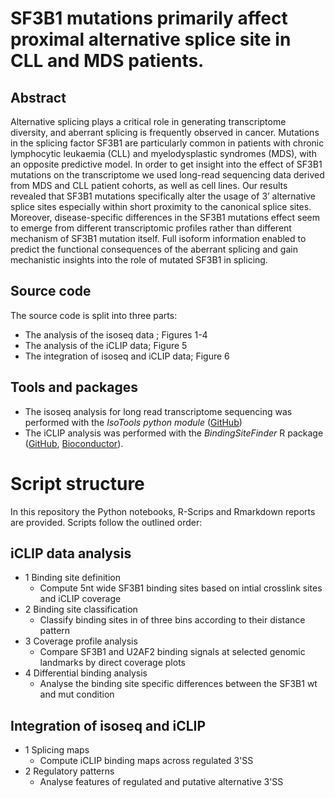 # SF3B1 mutations primarily affect proximal alternative splice site in CLL and MDS patients.

## Abstract

Alternative splicing plays a critical role in generating transcriptome diversity, and aberrant splicing is frequently observed in cancer. Mutations in the splicing factor SF3B1 are particularly common in patients with chronic lymphocytic leukaemia (CLL) and myelodysplastic syndromes (MDS), with an opposite predictive model. In order to get insight into the effect of SF3B1 mutations on the transcriptome we used long-read sequencing data derived from MDS and CLL patient cohorts, as well as cell lines. Our results revealed that SF3B1 mutations specifically alter the usage of 3’ alternative splice sites especially within short proximity to the canonical splice sites. Moreover, disease-specific differences in the SF3B1 mutations effect seem to emerge from different transcriptomic profiles rather than different mechanism of SF3B1 mutation itself. Full isoform information enabled to predict the functional consequences of the aberrant splicing and gain mechanistic insights into the role of mutated SF3B1 in splicing.

## Source code

The source code is split into three parts:

* The analysis of the isoseq data ; Figures 1-4
* The analysis of the iCLIP data; Figure 5
* The integration of isoseq and iCLIP data; Figure 6

## Tools and packages

* The isoseq analysis for long read transcriptome sequencing was performed with the *IsoTools python module* ([GitHub](https://github.com/MatthiasLienhard/isotools))
* The iCLIP analysis was performed with the *BindingSiteFinder* R package ([GitHub](https://github.com/ZarnackGroup/BindingSiteFinder), [Bioconductor](https://www.bioconductor.org/packages/release/bioc/html/BindingSiteFinder.html)).

# Script structure

In this repository the Python notebooks, R-Scrips and Rmarkdown reports are provided. Scripts follow the outlined order:

## iCLIP data analysis

* 1 Binding site definition
  * Compute 5nt wide SF3B1 binding sites based on intial crosslink sites and iCLIP coverage
* 2 Binding site classification
  * Classify binding sites in of three bins according to their distance pattern
* 3 Coverage profile analysis
  * Compare SF3B1 and U2AF2 binding signals at selected genomic landmarks by direct coverage plots
* 4 Differential binding analysis
   * Analyse the binding site specific differences between the SF3B1 wt and mut condition

## Integration of isoseq and iCLIP

* 1 Splicing maps
  * Compute iCLIP binding maps across regulated 3'SS
* 2 Regulatory patterns
  * Analyse features of regulated and putative alternative 3'SS 


